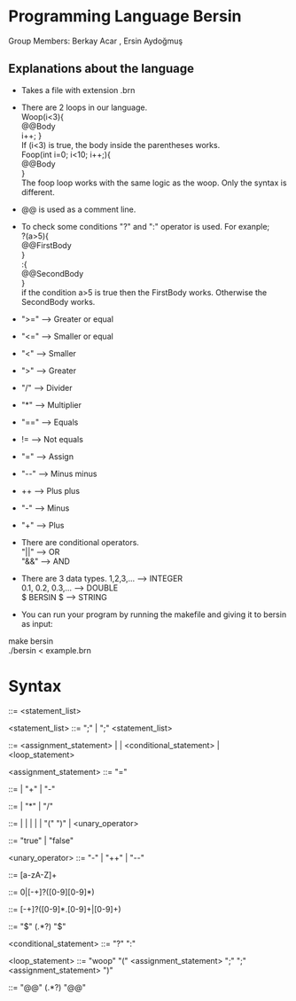# Programming Language Bersin
Group Members: Berkay Acar , Ersin Aydoğmuş

## Explanations about the language

- Takes a file with extension .brn
- There are 2 loops in our language.      
  Woop(i<3){          
  @@Body      
  i++;
}  
If (i<3) is true, the body inside the parentheses works.                  
Foop(int i=0; i<10; i++;){            
@@Body          
}  
The foop loop works with the same logic as the woop. Only the syntax is different.
- @@ is used as a comment line.    
- To check some conditions "?" and ":" operator is used. For exanple;     
?(a>5){   
@@FirstBody      
}   
:{    
@@SecondBody   
}     
if the condition a>5 is true then the FirstBody works. Otherwise the SecondBody works.    
- ">=" --> Greater or equal   
- "<=" --> Smaller or equal   
- "<" --> Smaller   
- ">" --> Greater   
- "/" --> Divider   
- "*" --> Multiplier  
- "==" --> Equals   
- != --> Not equals   
- "=" --> Assign  
- "--" --> Minus minus  
- ++ --> Plus plus  
- "-" --> Minus 
- "+" --> Plus
- There are conditional operators.    
"||" --> OR     
"&&" --> AND    
- There are 3 data types.
1,2,3,... --> INTEGER   
0.1, 0.2, 0.3,... --> DOUBLE    
$ BERSIN $  --> STRING    

- You can run your program by running the makefile and giving it to bersin as input:

make bersin   
 ./bersin < example.brn     



# Syntax
<program> ::= <statement_list>

<statement_list> ::= <statement> ";" | <statement> ";" <statement_list>

<statement> ::= <assignment_statement> | <expression> | <conditional_statement> | <loop_statement>

<assignment_statement> ::= <identifier> "=" <expression>

<expression> ::= <term> | <expression> "+" <term> | <expression> "-" <term>

<term> ::= <factor> | <term> "*" <factor> | <term> "/" <factor>

<factor> ::= <integer> | <double> | <boolean> | <string> | <identifier> | "(" <expression> ")" | <unary_operator> <factor>

<boolean> ::= "true" | "false"

<unary_operator> ::= "-" | "++" | "--"

<identifier> ::= [a-zA-Z]+

<integer> ::= 0|[-+]?([0-9][0-9]*)

<double> ::= [-+]?([0-9]*\.[0-9]+|[0-9]+)

<string> ::= "$" (.*?) "$"

<conditional_statement> ::= "?" <expression> <statement> ":" <statement>

<loop_statement> ::= "woop" "(" <assignment_statement> ";" <expression> ";" <assignment_statement> ")" <statement>

<comment> ::= "@@" (.*?) "@@"
